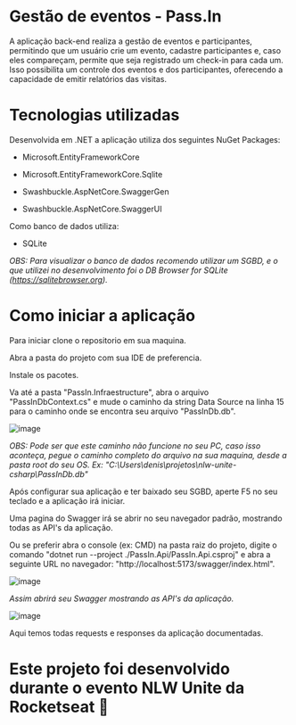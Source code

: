 # Gestão de eventos - Pass.In
A aplicação back-end realiza a gestão de eventos e participantes, permitindo que um usuário crie um evento, cadastre participantes e, caso eles compareçam, permite que seja registrado um check-in para cada um. Isso possibilita um controle dos eventos e dos participantes, oferecendo a capacidade de emitir relatórios das visitas.
##
# Tecnologias utilizadas
Desenvolvida em .NET a aplicação utiliza dos seguintes NuGet Packages:

- Microsoft.EntityFrameworkCore

- Microsoft.EntityFrameworkCore.Sqlite

- Swashbuckle.AspNetCore.SwaggerGen

- Swashbuckle.AspNetCore.SwaggerUI

Como banco de dados utiliza:

- SQLite

*OBS: Para visualizar o banco de dados recomendo utilizar um SGBD, e o que utilizei no desenvolvimento foi o DB Browser for SQLite (https://sqlitebrowser.org).*
##
# Como iniciar a aplicação
Para iniciar clone o repositorio em sua maquina.

Abra a pasta do projeto com sua IDE de preferencia.

Instale os pacotes.

Va até a pasta "PassIn.Infraestructure", abra o arquivo "PassInDbContext.cs" e mude o caminho da string Data Source na linha 15 para o caminho onde se encontra seu arquivo "PassInDb.db".

![image](https://github.com/abyssmado/nlw-unite-csharp/assets/85955679/c6ce58e2-2f09-41f6-9c40-a1f1143d43de)

*OBS: Pode ser que este caminho não funcione no seu PC, caso isso aconteça, pegue o caminho completo do arquivo na sua maquina, desde a pasta root do seu OS. Ex: "C:\\Users\\denis\\projetos\\nlw-unite-csharp\\PassInDb.db"*

Após configurar sua aplicação e ter baixado seu SGBD, aperte F5 no seu teclado e a aplicação irá iniciar.

Uma pagina do Swagger irá se abrir no seu navegador padrão, mostrando todas as API's da aplicação.

Ou se preferir abra o console (ex: CMD) na pasta  raiz do projeto, digite o comando "dotnet run --project ./PassIn.Api/PassIn.Api.csproj" e abra a seguinte URL no navegador: "http://localhost:5173/swagger/index.html".

![image](https://github.com/abyssmado/nlw-unite-csharp/assets/85955679/f5724110-d2c1-4bd3-a304-f6f9da82abdd)


*Assim abrirá seu Swagger mostrando as API's da aplicação.*

![image](https://github.com/abyssmado/nlw-unite-csharp/assets/85955679/8b76e4f6-4441-4a2c-bef9-b00ed7e681bd)

Aqui temos todas requests e responses da aplicação documentadas.
##
# Este projeto foi desenvolvido durante o evento NLW Unite da Rocketseat 🚀

